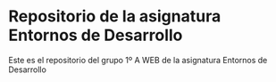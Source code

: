 <h1>Repositorio de la asignatura Entornos de Desarrollo</h1>
<p>Este es el repositorio del grupo 1º A WEB de la asignatura Entornos de Desarrollo</p>
